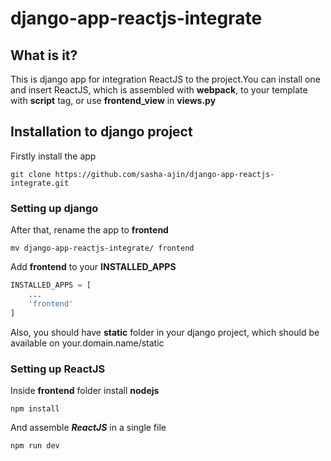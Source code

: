 # django-app-reactjs-integrate

## What is it?
 
This is django app for integration ReactJS to the project.You can install one and insert ReactJS, which is assembled with **webpack**, to your template with **script** tag, or use **frontend_view** in **views.py**

## Installation to django project 

Firstly install the app 

```
git clone https://github.com/sasha-ajin/django-app-reactjs-integrate.git
```
### Setting up django 
After that, rename the app to **frontend**

```
mv django-app-reactjs-integrate/ frontend
```

Add **frontend** to your **INSTALLED_APPS**

```python
INSTALLED_APPS = [
    ...
    'frontend'
]
```

Also, you should have **static** folder in your django project, which should be available on your.domain.name/static

### Setting up ReactJS

Inside **frontend** folder install **nodejs**

```
npm install
```

And assemble ***ReactJS*** in a single file

```
npm run dev
```
